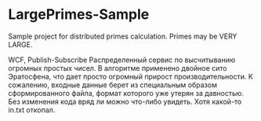 LargePrimes-Sample
==================

Sample project for distributed primes calculation. Primes may be VERY LARGE.

WCF, Publish-Subscribe
Распределенный сервис по высчитыванию огромных простых чисел. 
В алгоритме применено двойное сито Эратосфена, что
дает просто огромный прирост производительности.
К сожалению, входные данные берет из специальным образом сформированного
файла, формат которого уже утерян за давностью. Без изменения кода
вряд ли можно что-либо увидеть. Хотя какой-то in.txt откопал.
